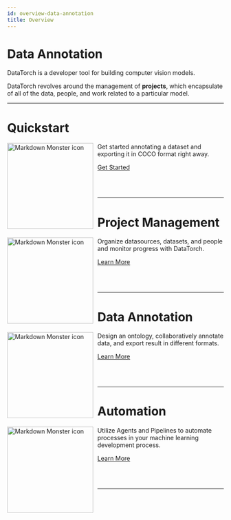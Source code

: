 ```yaml
---
id: overview-data-annotation
title: Overview
---
```


# Data Annotation

DataTorch is a developer tool for building computer vision models.

DataTorch revolves around the management of **projects**, which encapsulate of all of the data, people, and work related to a particular model.

---

# Quickstart
<img src="rocket.png"
    width="200px"
     alt="Markdown Monster icon"
     style="float: left; margin-right: 10px;" />

Get started annotating a dataset and exporting it in COCO format right away.

[Get Started](/quickstart)

<br/>

<br/>

---

# Project Management
<img src="/figures/getting-started/create-project.png"
    width="200px"
     alt="Markdown Monster icon"
     style="float: left; margin-right: 10px;" />

Organize datasources, datasets, and people and monitor progress with DataTorch.

[Learn More](/overview-project-management)

<br/>

<br/>

---

# Data Annotation
<img src="/figures/getting-started/create-project.png"
    width="200px"
     alt="Markdown Monster icon"
     style="float: left; margin-right: 10px;" />

Design an ontology, collaboratively annotate data, and export result in different formats.

[Learn More](http://www.google.com)

<br/>

<br/>

---

# Automation
<img src="/figures/getting-started/create-project.png"
    width="200px"
     alt="Markdown Monster icon"
     style="float: left; margin-right: 10px;" />

Utilize Agents and Pipelines to automate processes in your machine learning development process.

[Learn More](http://www.google.com)

<br/>

<br/>

---